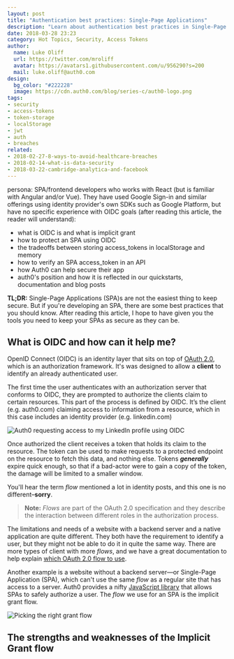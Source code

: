 ```yaml
---
layout: post
title: "Authentication best practices: Single-Page Applications"
description: "Learn about authentication best practices in Single-Page applications. How to authenticate and how to store access tokens securely."
date: 2018-03-28 23:23
category: Hot Topics, Security, Access Tokens
author:
  name: Luke Oliff
  url: https://twitter.com/mroliff
  avatar: https://avatars1.githubusercontent.com/u/956290?s=200
  mail: luke.oliff@auth0.com
design:
  bg_color: "#222228"
  image: https://cdn.auth0.com/blog/series-c/auth0-logo.png
tags:
- security
- access-tokens
- token-storage
- localStorage
- jwt
- auth
- breaches
related:
- 2018-02-27-8-ways-to-avoid-healthcare-breaches
- 2018-02-14-what-is-data-security
- 2018-03-22-cambridge-analytica-and-facebook
---
```


persona: SPA/frontend developers who works with React (but is familiar with Angular and/or Vue). They have used Google Sign-in and similar offerings using identity provider's own SDKs such as Google Platform, but have no specific experience with OIDC
goals (after reading this article, the reader will understand):
  - what is OIDC is and what is implicit grant
  - how to protect an SPA using OIDC
  - the tradeoffs between storing access_tokens in localStorage and memory
  - how to verify an SPA access_token in an API
  - how Auth0 can help secure their app
  - auth0's position and how it is reflected in our quickstarts, documentation and blog posts







**TL;DR:** Single-Page Applications (SPA)s are not the easiest thing to keep secure. But if you're developing an SPA, there are some best practices that you should know. After reading this article, I hope to have given you the tools you need to keep your SPAs as secure as they can be.

## What is OIDC and how can it help me?

OpenID Connect (OIDC) is an identity layer that sits on top of [OAuth 2.0](https://auth0.com/blog/oauth2-the-complete-guide/), which is an authorization framework. It's was designed to allow a **client** to identify an already authenticated user. 

The first time the user authenticates with an authorization server that conforms to OIDC, they are prompted to authorize the clients claim to certain resources. This part of the process is defined by OIDC. It’s the client (e.g. auth0.com) claiming access to information from a resource, which in this case includes an identity provider (e.g. linkedin.com)
 
![Auth0 requesting access to my LinkedIn profile using OIDC](/Users/olaf/Desktop/auth0-requesting-access-to-linkedin-profile-via-oidc.png)
 
Once authorized the client receives a token that holds its claim to the resource. The token can be used to make requests to a protected endpoint on the resource to fetch this data, and nothing else. Tokens ***generally*** expire quick enough, so that if a bad-actor were to gain a copy of the token, the damage will be limited to a smaller window.

You'll hear the term *flow* mentioned a lot in identity posts, and this one is no different–**sorry**.

> **Note:** *Flows* are part of the OAuth 2.0 specification and they describe the interaction between different roles in the authorization process.
 
The limitations and needs of a website with a backend server and a native application are quite different. They both have the requirement to identify a user, but they might not be able to do it in quite the same way. There are more types of client with more *flows*, and we have a great documentation to help explain [which OAuth 2.0 flow to use](https://auth0.com/docs/api-auth/which-oauth-flow-to-use).

Another example is a website without a backend server—or Single-Page Application (SPA), which can't use the same *flow* as a regular site that has access to a server. Auth0 provides a nifty [JavaScript library](https://auth0.com/docs/libraries/auth0js/v9) that allows SPAs to safely authorize a user. The *flow* we use for an SPA is the implicit grant flow. 

![Picking the right grant flow](https://cdn2.auth0.com/docs/media/articles/api-auth/oauth2-grants-flow.png)

## The strengths and weaknesses of the Implicit Grant flow